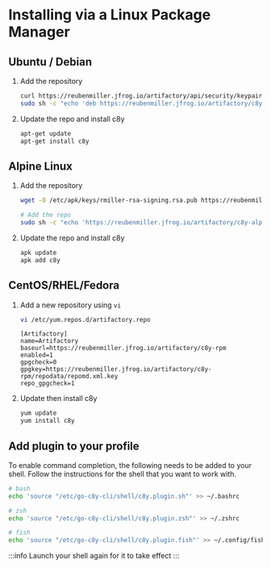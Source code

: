 
# Installing via a Linux Package Manager

## Ubuntu / Debian

1. Add the repository

    ```sh
    curl https://reubenmiller.jfrog.io/artifactory/api/security/keypair/public/repositories/c8y-debian | apt-key add -
    sudo sh -c "echo 'deb https://reubenmiller.jfrog.io/artifactory/c8y-debian stable main' >> /etc/apt/sources.list"
    ```

2. Update the repo and install c8y

    ```sh
    apt-get update
    apt-get install c8y
    ```

## Alpine Linux

1. Add the repository

    ```sh
    wget -O /etc/apk/keys/rmiller-rsa-signing.rsa.pub https://reubenmiller.jfrog.io/artifactory/api/security/keypair/public/repositories/c8y-alpine

    # Add the repo
    sudo sh -c "echo 'https://reubenmiller.jfrog.io/artifactory/c8y-alpine/stable/main'" >> /etc/apk/repositories
    ```

2. Update the repo and install c8y

    ```sh
    apk update
    apk add c8y
    ```

## CentOS/RHEL/Fedora

1. Add a new repository using `vi`

    ```sh
    vi /etc/yum.repos.d/artifactory.repo
    ```

    ```text
    [Artifactory]
    name=Artifactory
    baseurl=https://reubenmiller.jfrog.io/artifactory/c8y-rpm
    enabled=1
    gpgcheck=0
    gpgkey=https://reubenmiller.jfrog.io/artifactory/c8y-rpm/repodata/repomd.xml.key
    repo_gpgcheck=1
    ```

2. Update then install c8y

    ```sh
    yum update
    yum install c8y
    ```

## Add plugin to your profile

To enable command completion, the following needs to be added to your shell. Follow the instructions for the shell that you want to work with.

```sh
# bash
echo 'source "/etc/go-c8y-cli/shell/c8y.plugin.sh"' >> ~/.bashrc

# zsh
echo 'source "/etc/go-c8y-cli/shell/c8y.plugin.zsh"' >> ~/.zshrc

# fish
echo 'source "/etc/go-c8y-cli/shell/c8y.plugin.fish"' >> ~/.config/fish/config.fish
```

:::info
Launch your shell again for it to take effect
:::

